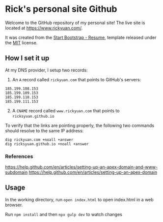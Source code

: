 # Rick's personal site Github

Welcome to the GitHub repository of my personal site! The live site is located at https://www.rickyuan.com/.

It was created from the [Start Bootstrap - Resume](https://startbootstrap.com/template-overviews/resume/), template released under the [MIT](https://github.com/BlackrockDigital/startbootstrap-resume/blob/gh-pages/LICENSE) license.

## How I set it up
At my DNS provider, I setup two records:
1. An `A` record called `rickyuan.com` that points to GitHub's servers:

```
185.199.108.153
185.199.109.153
185.199.110.153
185.199.111.153
```

2. A `CNAME` record called `www.rickyuan.com` that points to
`ricksyuan.github.io`

To verify that the links are pointing properly, the following two commands should resolve to the same IP address:

```
dig rickyuan.com +noall +answer
dig ricksyuan.github.io +noall +answer
```

### References
https://help.github.com/en/articles/setting-up-an-apex-domain-and-www-subdomain
https://help.github.com/en/articles/setting-up-an-apex-domain

## Usage

In the working directory, run `open index.html` to open index.html in a web browser.

Run `npm install` and then `npx gulp dev` to watch changes